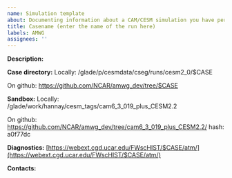 ```yaml
---
name: Simulation template
about: Documenting information about a CAM/CESM simulation you have performed
title: Casename (enter the name of the run here)
labels: AMWG
assignees: ''
---
```


**Description:**

**Case directory:**
Locally:
/glade/p/cesmdata/cseg/runs/cesm2_0/$CASE

On github:
https://github.com/NCAR/amwg_dev/tree/$CASE

**Sandbox:**
Locally:
/glade/work/hannay/cesm_tags/cam6_3_019_plus_CESM2.2

On github:
https://github.com/NCAR/amwg_dev/tree/cam6_3_019_plus_CESM2.2/
hash: a0f77dc

**Diagnostics:**
[https://webext.cgd.ucar.edu/FWscHIST/$CASE/atm/](https://webext.cgd.ucar.edu/FWscHIST/$CASE/atm/)

**Contacts:**
